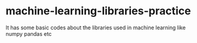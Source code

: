 # machine-learning-libraries-practice
It has some basic codes about the libraries used in machine learning like numpy pandas etc

